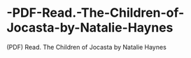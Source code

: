 # -PDF-Read.-The-Children-of-Jocasta-by-Natalie-Haynes
(PDF) Read. The Children of Jocasta by Natalie Haynes
